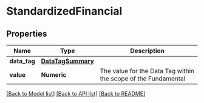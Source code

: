 # StandardizedFinancial

[//]: # (CLASS:IntrinioSDK::StandardizedFinancial)

[//]: # (KIND:object)

## Properties

[//]: # (START_DEFINITION)

Name | Type | Description
------------ | ------------- | -------------
**data_tag** | [**DataTagSummary**](DataTagSummary.md) |  &nbsp;
**value** | **Numeric** | The value for the Data Tag within the scope of the Fundamental &nbsp;

[//]: # (END_DEFINITION)


[//]: # (CONTAINED_CLASS:IntrinioSDK::DataTagSummary)


[[Back to Model list]](../README.md#documentation-for-models) [[Back to API list]](../README.md#documentation-for-api-endpoints) [[Back to README]](../README.md)


